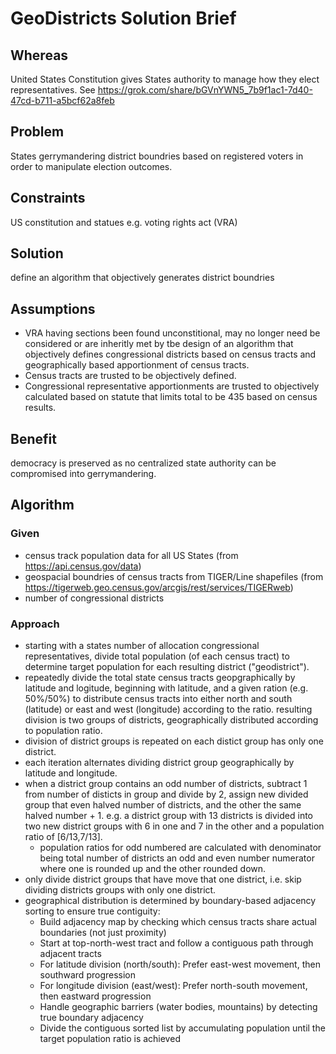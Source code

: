 # GeoDistricts Solution Brief

## Whereas
United States Constitution gives States authority to manage how they elect representatives.
See https://grok.com/share/bGVnYWN5_7b9f1ac1-7d40-47cd-b711-a5bcf62a8feb

## Problem  
States gerrymandering district boundries based on registered voters in order to manipulate election outcomes. 

## Constraints
US constitution and statues e.g. voting rights act (VRA)

## Solution
define an algorithm that objectively generates district boundries 

## Assumptions
- VRA having sections been found unconstitional, may no longer need be considered or are inheritly met by tbe design of an algorithm that objectively defines congressional districts based on census tracts and geographically based apportionment of census tracts.
- Census tracts are trusted to be objectively defined.
- Congressional representative apportionments are trusted to objectively calculated based on statute that limits total to be 435 based on census results.

## Benefit
democracy is preserved as no centralized state authority can be compromised into gerrymandering.

## Algorithm
### Given
- census track population data for all US States (from https://api.census.gov/data)
- geospacial boundries of census tracts from TIGER/Line shapefiles (from https://tigerweb.geo.census.gov/arcgis/rest/services/TIGERweb)  
- number of congressional districts 

### Approach
- starting with a states number of allocation congressional representatives, divide total population (of each census tract) to determine target population for each resulting district ("geodistrict").
- repeatedly divide the total state census tracts geopgraphically by latitude and logitude, beginning with latitude, and a given ration (e.g. 50%/50%) to distribute census tracts into either north and south (latitude) or east and west (longitude) according to the ratio. resulting division is two groups of districts, geographically distributed according to population ratio.
- division of district groups is repeated on each distict group has only one district.
- each iteration alternates dividing district group geographically by latitude and longitude.
- when a district group contains an odd number of districts, subtract 1 from number of disticts in group and divide by 2, assign new divided group that even halved number of districts, and the other the same halved number + 1. e.g. a district group with 13 districts is divided into two new district groups with 6 in one and 7 in the other and a population ratio of [6/13,7/13].
    - population ratios for odd numbered are calculated with denominator being total number of districts an odd and even number numerator where one is rounded up and the other rounded down.
- only divide district groups that have move that one district, i.e. skip dividing districts groups with only one district. 
- geographical distribution is determined by boundary-based adjacency sorting to ensure true contiguity:
  - Build adjacency map by checking which census tracts share actual boundaries (not just proximity)
  - Start at top-north-west tract and follow a contiguous path through adjacent tracts
  - For latitude division (north/south): Prefer east-west movement, then southward progression
  - For longitude division (east/west): Prefer north-south movement, then eastward progression
  - Handle geographic barriers (water bodies, mountains) by detecting true boundary adjacency
  - Divide the contiguous sorted list by accumulating population until the target population ratio is achieved
